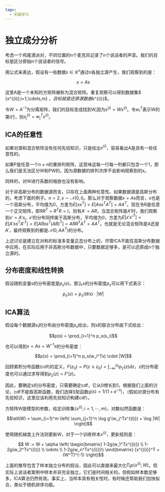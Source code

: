 ```yaml
---
tags:
  - 机器学习
---
```


# 独立成分分析

考虑一个鸡尾酒派对，不同位置的n个麦克风记录了n个说话者的声音。我们的目标是区分原始n个说话者的信号。

用公式来表达，假设有一些数据$s \in {\mathbb{R}}^n$通过n各独立源产生，我们观察到的是：

$$ x = As $$

这里A是一个未知的方矩阵被称为混合矩阵。重复观察可以得到数据集$ \{x^{(i)};i=1,\cdots,m\} $，目标就是还原源数据$s^{(i)}$。

令$W = A^{-1}$为分离矩阵，我们的目标变成找到W,因为$s^{(i)}=Wx^{(i)}$。令$w_i^T$表示W的第i行，则$s_j^{(i)}=w_j^Tx^{(i)}$。

## ICA的任意性

如果对源和混合矩阵没有任何先验知识，只是给出$x^{(i)}$，容易看出A是具有一些任意性的。

如果P是任意一个$n \times n$的重排列矩阵，这意味这每一行每一列都只包含一个1，那么我们是无法区分W和PW的，因为源数据的排列次序不会影响观察到的x。

同样的，对W进行系数的缩放也没有影响。

对于非高斯分布的数据源而言，只存在上面两种任意性。如果数据源是高斯分布的，考虑下面的例子。$n=2, s \sim \mathcal{N}(0,I)$。那么对于观察数据$x=As$而言，x也是一个高斯分布，平均值为0，方差为$E[xx^T]=E[Ass^TA^T]=AA^T$。现在令R是任意一个正交矩阵，即$RR^T=R^TR=I$，则有$A'=AR$，当混合矩阵是$A'$时，我们观察到$x'=A's$。$x'$的分布同样属于高斯分布，平均值为0，方差为$E[x'{x'}^T]=E[A'ss^T{A'}^T]=E[ARss^T(AR)^T]=ARR^TA^T=AA^T$。也就是无论混合矩阵是A还是$A'$，最终观察到的都是$\mathcal{N}(0,AA^T)$的分布。

上述讨论是建立在对称的标准多变量正态分布上的，尽管ICA不能在高斯分布数据中应用，在实际应用于非高斯分布数据中，只要数据足够多，是可以还原成n个独立源的。

## 分布密度和线性转换

假设随机变量s的分布密度是$p_s(s)$，那么x的分布密度$p_x$可以用下式表示：

$$p_x(x)=p_s(Wx)\cdot | W |$$

## ICA算法

假设每个数据源$s_i$的分布由分布密度$p_s$给出，则s的联合分布由下式给出：

$$p(s) = \prod_{i=1}^n p_s(s_i)$$

也可以得到$x=As=W^{-1}s$的分布密度：

$$p(x) = \prod_{i=1}^n p_s(w_i^Tx) \cdot |W|$$

回顾累积分布函数(cdf)的定义，$F(z_0)=P(z \leq z_0)= \int_{-\infty}^{z_0} p_z(z)dz$，z的分布密度也可以通过求导得到$p_z(z)=F'(z)$。

因此，要确定s的分布密度，只需要确定cdf，它从0增长到1。根据我们上面的讨论，cdf不能取高斯函数，我们选择S型函数$g(s)=1/(1+e^{-s})$，（假如对源分布有先验知识，这里应该利用先验知识构建cdf）。

方矩阵W是模型的参数，给定训练集$\{x^{(i)};i=1,\cdots,m\}$，对数似然函数是：

$$\ell(W) = \sum_{i=1}^m \left( \sum_{j=1}^n \log g'(w_j^Tx^{(i)}) + \log |W| \right)$$

使用随机梯度上升法则更新W，对于一个训练样本$x^{(i)}$，更新规则是：

$$ W := W + \alpha \left(
\begin{bmatrix}
1-2g(w_1^Tx^{(i)}) \\
1-2g(w_2^Tx^{(i)}) \\
\vdots \\
1-2g(w_n^Tx^{(i)})\\
\end{bmatrix}
{x^{(i)}}^T + (W^T)^{-1} \right)$$

上面的推导包含了样本独立分布的假设，因此可以直接来最大化$\prod_i p(x^{(i)}; W)$。但实际上说话者案例中样本并非完全独立，它们是时间相关的。但假如样本数足够多，ICA算法仍然有效。事实上，当样本具有相关性时，有时候还帮助我们加快拟合，类似于随机排序功能。
